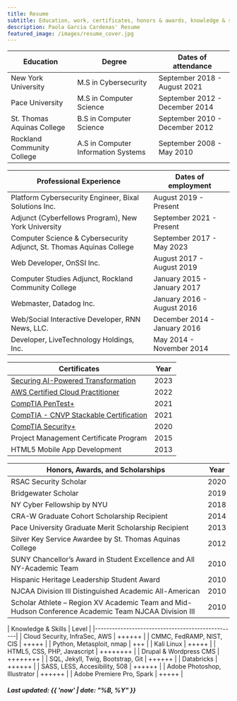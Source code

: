 ```yaml
---
title: Resume
subtitle: Education, work, certificates, honors & awards, knowledge & skills
description: Paola Garcia Cardenas' Resume
featured_image: /images/resume_cover.jpg
---
```


| Education                  | Degree                              | Dates of attendance            | 
|----------------------------|-------------------------------------|--------------------------------|
| New York University        | M.S in Cybersecurity                | September 2018 - August 2021   | 
| Pace University            | M.S in Computer Science             | September 2012 - December 2014 | 
| St. Thomas Aquinas College | B.S in Computer Science             | September 2010 - December 2012 |
| Rockland Community College | A.S in Computer Information Systems | September 2008 - May 2010      |

| Professional Experience                              | Dates of employment            | 
|------------------------------------------------------|--------------------------------|
| Platform Cybersecurity Engineer, Bixal Solutions Inc. | August 2019 - Present         |
| Adjunct (Cyberfellows Program), New York University   | September 2021 - Present      |
| Computer Science & Cybersecurity Adjunct, St. Thomas Aquinas College | September 2017 - May 2023 | 
| Web Developer, OnSSI Inc.                            | August 2017 - August 2019      | 
| Computer Studies Adjunct, Rockland Community College | January 2015 - January 2017    | 
| Webmaster, Datadog Inc.                              | January 2016 - August 2016     |
| Web/Social Interactive Developer, RNN News, LLC.     | December 2014 - January 2016   |
| Developer, LiveTechnology Holdings, Inc.             | May 2014 - November 2014       |

| Certificates                           | Year | 
|----------------------------------------|------|
| [Securing AI-Powered Transformation](https://maven.com/certificate/IcMBfFuT)   | 2023 | 
| [AWS Certified Cloud Practitioner](https://www.credly.com/badges/6d32086a-2e0e-412a-b1dc-3e50e74ed038?source=https://paolagarcia.com) | 2022 |
| [CompTIA PenTest+](https://www.credly.com/badges/44f3b55f-5ed7-4eb6-b6f5-77ebb010e493/public_url)                       | 2021 |
| [CompTIA - CNVP Stackable Certification](https://www.credly.com/badges/4504655b-3230-4c22-9a36-d38b7e578b92/public_url) | 2021 |
| [CompTIA Security+](https://www.credly.com/badges/4e9a0ea2-b92b-4033-a6c6-a99b9b9cf3f9/public_url)                      | 2020 |
| Project Management Certificate Program | 2015 |
| HTML5 Mobile App Development           | 2013 |

| Honors, Awards, and Scholarships                                                                     | Year | 
|------------------------------------------------------------------------------------------------------|------|
| RSAC Security Scholar                                                                                | 2020 |
| Bridgewater Scholar                                                                                  | 2019 |
| NY Cyber Fellowship by NYU                                                                           | 2018 |
| CRA-W Graduate Cohort Scholarship Recipient                                                          | 2014 |
| Pace University Graduate Merit Scholarship Recipient                                                 | 2013 |
| Silver Key Service Awardee by St. Thomas Aquinas College                                             | 2012 |
| SUNY Chancellor’s Award in Student Excellence and All NY-Academic Team                               | 2010 |
| Hispanic Heritage Leadership Student Award                                                           | 2010 |
| NJCAA Division III Distinguished Academic All-American                                               | 2010 |
| Scholar Athlete – Region XV Academic Team and Mid-Hudson Conference Academic Team NJCAA Division III | 2010 |

| Knowledge & Skills                | Level        |
|--------------------------------------------------|
| Cloud Security, InfraSec, AWS     | ++++++       |
| CMMC, FedRAMP, NIST, CIS          | +++++        |
| Python, Metasploit, nmap          | +++          |
| Kali Linux                        | +++++        |
| HTML5, CSS, PHP, Javascript       | ++++++++     |
| Drupal & Wordpress CMS            | ++++++++     |
| SQL, Jekyll, Twig, Bootstrap, Git | ++++++       |
| Databricks                        | ++++++       |
| SASS, LESS, Accesibility, 508     | ++++++       |
| Adobe Photoshop, Illustrator      | ++++++       |
| Adobe Premiere Pro, Spark         | +++++        |

##### Last updated: {{ 'now' | date: "%B, %Y" }}